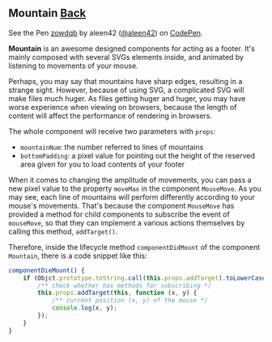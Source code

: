 ## Mountain [Back](./../react.md)

<p>
<p data-height="433" data-theme-id="21735" data-slug-hash="zowdqb" data-default-tab="result" data-user="aleen42" data-embed-version="2" data-pen-title="zowdqb" class="codepen">See the Pen <a href="http://codepen.io/aleen42/pen/zowdqb/">zowdqb</a> by aleen42 (<a href="http://codepen.io/aleen42">@aleen42</a>) on <a href="http://codepen.io">CodePen</a>.</p>
<script async src="https://production-assets.codepen.io/assets/embed/ei.js"></script>
</p>

**Mountain** is an awesome designed components for acting as a footer. It's mainly composed with several SVGs elements inside, and animated by listening to movements of your mouse.

Perhaps, you may say that mountains have sharp edges, resulting in a strange sight. However, because of using SVG, a complicated SVG will make files much huger. As files getting huger and huger, you may have worse experience when viewing on browsers, because the length of content will affect the performance of rendering in browsers.

The whole component will receive two parameters with `props`: 
- `mountainNum`: the number referred to lines of mountains
- `bottomPadding`: a pixel value for pointing out the height of the reserved area given for you to load contents of your footer

When it comes to changing the amplitude of movements, you can pass a new pixel value to the property `moveMax` in the component `MouseMove`. As you may see, each line of mountains will perform differently according to your mouse's movements. That's because the component `MouseMove` has provided a method for child components to subscribe the event of `mouseMove`, so that they can implement a various actions themselves by calling this method, `addTarget()`.

Therefore, inside the lifecycle method `componentDidMount` of the component `Mountain`, there is a code snippet like this:

```js
componentDieMount() {
    if (Objct.prototype.toString.call(this.props.addTarget).toLowerCase() === '[object function]') {
        /** check whether has methods for subscribing */
        this.props.addTarget(this, function (x, y) {
            /** current position (x, y) of the mouse */
            console.log(x, y);
        });
    }
}
```
